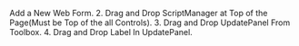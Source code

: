 ﻿Add a New Web Form.
 2. Drag and Drop ScriptManager at Top of the Page(Must be Top of the all Controls).
 3. Drag and Drop UpdatePanel From Toolbox.
 4. Drag and Drop Label In UpdatePanel.